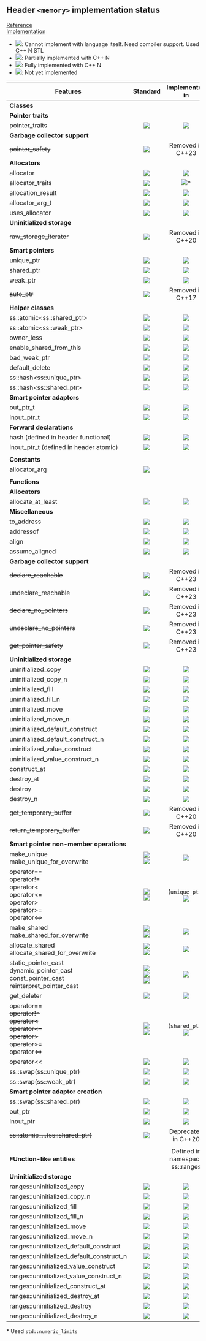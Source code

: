 ## Header `<memory>` implementation status

[Reference](https://en.cppreference.com/w/cpp/header/memory)  
[Implementation](../ss/include/ss/memory.h)

* ![](https://img.shields.io/badge/C%2B%2B-N-red): Cannot implement with language itself. Need compiler support. Used C++ N STL
* ![](https://img.shields.io/badge/C%2B%2B-N-blue): Partially implemented with C++ N
* ![](https://img.shields.io/badge/C%2B%2B-N-green): Fully implemented with C++ N
* ![][notyet]: Not yet implemented


| Features                              | Standard | Implemented in          |
|---------------------------------------|:--------:|:-----------------------:|
| **Classes**                           |          |                         |
| **Pointer traits**                    |          |                         |
|pointer_traits                         |![][cpp11]| ![][cpp11]              |
| **Garbage collector support**         |          |                         |
|~~pointer_safety~~                     |![][cpp11]| Removed in C++23        |
| **Allocators**                        |          |                         |
|allocator                              |![][legcy]| ![][cpp11]              |
|allocator_traits                       |![][cpp11]| ![][cpp11]*             |
|allocation_result                      |![][cpp23]| ![][cpp11]              |
|allocator_arg_t                        |![][cpp11]| ![][cpp11]              |
|uses_allocator                         |![][cpp11]| ![][cpp11]              |
| **Uninitialized storage**             |          |                         |
|~~raw_storage_iterator~~               |![][legcy]| Removed in C++20        |
| **Smart pointers**                    |          |                         |
|unique_ptr                             |![][cpp11]| ![][cpp11]              |
|shared_ptr                             |![][cpp11]| ![][notyet]             |
|weak_ptr                               |![][cpp11]| ![][notyet]             |
|~~auto_ptr~~                           |![][cpp11]| Removed in C++17        |
| **Helper classes**                    |          |                         |
|ss::atomic\<ss::shared_ptr>            |![][cpp20]| ![][notyet]             |
|ss::atomic\<ss::weak_ptr>              |![][cpp20]| ![][notyet]             |
|owner_less                             |![][cpp11]| ![][notyet]             |
|enable_shared_from_this                |![][cpp11]| ![][notyet]             |
|bad_weak_ptr                           |![][cpp11]| ![][notyet]             |
|default_delete                         |![][cpp11]| ![][cpp11]              |
|ss::hash\<ss::unique_ptr>              |![][cpp11]| ![][notyet]             |
|ss::hash\<ss::shared_ptr>              |![][cpp11]| ![][notyet]             |
| **Smart pointer adaptors**            |          |                         |
|out_ptr_t                              |![][cpp23]| ![][notyet]             |
|inout_ptr_t                            |![][cpp23]| ![][notyet]             |
| **Forward declarations**              |          |                         |
|hash (defined in header functional)    |![][cpp11]| ![][notyet]             |
|inout_ptr_t (defined in header atomic) |![][cpp11]| ![][notyet]             |
|                                       |          |                         |
| **Constants**                         |          |                         |
|allocator_arg                          |![][cpp11]|                         |
|                                       |          |                         |
| **Functions**                         |          |                         |
| **Allocators**                        |          |                         |
|allocate_at_least                      |![][cpp23]| ![][cpp11]              |
| **Miscellaneous**                     |          |                         |
|to_address                             |![][cpp20]| ![][notyet]             |
|addressof                              |![][cpp11]| ![][cpp11]              |
|align                                  |![][cpp11]| ![][notyet]             |
|assume_aligned                         |![][cpp20]| ![][notyet]             |
| **Garbage collector support**         |          |                         |
|~~declare_reachable~~                  |![][cpp11]| Removed in C++23        |
|~~undeclare_reachable~~                |![][cpp11]| Removed in C++23        |
|~~declare_no_pointers~~                |![][cpp11]| Removed in C++23        |
|~~undeclare_no_pointers~~              |![][cpp11]| Removed in C++23        |
|~~get_pointer_safety~~                 |![][cpp11]| Removed in C++23        |
| **Uninitialized storage**             |          |                         |
|uninitialized_copy                     |![][legcy]| ![][notyet]             |
|uninitialized_copy_n                   |![][cpp11]| ![][notyet]             |
|uninitialized_fill                     |![][legcy]| ![][notyet]             |
|uninitialized_fill_n                   |![][legcy]| ![][notyet]             |
|uninitialized_move                     |![][cpp17]| ![][notyet]             |
|uninitialized_move_n                   |![][cpp17]| ![][notyet]             |
|uninitialized_default_construct        |![][cpp17]| ![][notyet]             |
|uninitialized_default_construct_n      |![][cpp17]| ![][notyet]             |
|uninitialized_value_construct          |![][cpp17]| ![][notyet]             |
|uninitialized_value_construct_n        |![][cpp17]| ![][notyet]             |
|construct_at                           |![][cpp20]| ![][notyet]             |
|destroy_at                             |![][cpp17]| ![][notyet]             |
|destroy                                |![][cpp17]| ![][notyet]             |
|destroy_n                              |![][cpp17]| ![][notyet]             |
|~~get_temporary_buffer~~               |![][legcy]| Removed in C++20        |
|~~return_temporary_buffer~~            |![][legcy]| Removed in C++20        |
| **Smart pointer non-member operations**                                                                       |                                           |                            |
|make_unique<br/> make_unique_for_overwrite                                                                     |![][cpp14]<br/> ![][cpp20]                 | ![][cpp11]                 |
|operator==<br/> operator!=<br/> operator<<br/> operator<=<br/> operator><br/> operator>=<br/> operator<=><br/> |![][cpp11]<br/> ![][cpp20]                 | (`unique_ptr`)![][notyet]  |
|make_shared<br/> make_shared_for_overwrite                                                                     |![][cpp11]<br/> ![][cpp20]                 | ![][notyet]                |
|allocate_shared<br/> allocate_shared_for_overwrite                                                             |![][cpp11]<br/> ![][cpp20]                 | ![][notyet]                |
|static_pointer_cast<br/> dynamic_pointer_cast<br/> const_pointer_cast<br/> reinterpret_pointer_cast            |![][cpp11]<br/> ![][cpp17]<br/> ![][cpp20] | ![][notyet]                |
|get_deleter                                                                                                    |![][legcy]                                 | ![][notyet]                |
|operator==<br/> ~~operator!=~~<br/> ~~operator<~~<br/> ~~operator<=~~<br/> ~~operator>~~<br/> ~~operator>=~~<br/> operator<=><br/> |![][cpp11]<br/> ![][cpp20] | (`shared_ptr`)![][notyet]  |
|operator<<                                                                                                     |![][legcy]                                 | ![][cpp11]                 |
|ss::swap(ss::unique_ptr)                                                                                       |![][legcy]                                 | ![][notyet]                |
|ss::swap(ss::weak_ptr)                                                                                         |![][legcy]                                 | ![][notyet]                |
| **Smart pointer adaptor creation**       |          |                                 |
|ss::swap(ss::shared_ptr)                  |![][cpp11]| ![][notyet]                     |
|out_ptr                                   |![][cpp23]| ![][notyet]                     |
|inout_ptr                                 |![][cpp23]| ![][notyet]                     |
|~~ss::atomic_...(ss::shared_ptr)~~        |![][cpp11]| Deprecated in C++20             |
|                                          |          |                                 |
| **FUnction-like entities**               |          | Defined in namespace ss::ranges |
| **Uninitialized storage**                |          |                                 |
|ranges::uninitialized_copy                |![][cpp20]| ![][notyet]                     |
|ranges::uninitialized_copy_n              |![][cpp20]| ![][notyet]                     |
|ranges::uninitialized_fill                |![][cpp20]| ![][notyet]                     |
|ranges::uninitialized_fill_n              |![][cpp20]| ![][notyet]                     |
|ranges::uninitialized_move                |![][cpp20]| ![][notyet]                     |
|ranges::uninitialized_move_n              |![][cpp20]| ![][notyet]                     |
|ranges::uninitialized_default_construct   |![][cpp20]| ![][notyet]                     |
|ranges::uninitialized_default_construct_n |![][cpp20]| ![][notyet]                     |
|ranges::uninitialized_value_construct     |![][cpp20]| ![][notyet]                     |
|ranges::uninitialized_value_construct_n   |![][cpp20]| ![][notyet]                     |
|ranges::uninitialized_construct_at        |![][cpp20]| ![][notyet]                     |
|ranges::uninitialized_destroy_at          |![][cpp20]| ![][notyet]                     |
|ranges::uninitialized_destroy             |![][cpp20]| ![][notyet]                     |
|ranges::uninitialized_destroy_n           |![][cpp20]| ![][notyet]                     |

<!-- 
    C++11 : 33  | 8
    C++14 : 1   | 1
    C++17 : 9   | 0
    C++20 : 19  | 0
    C++23 : 6   | 2

    Total: 68   | 11
-->

\* Used `std::numeric_limits`

[notyet]: https://img.shields.io/badge/Not_yet-orange
[removed]: https://img.shields.io/badge/Removed-red

[cppno11]: https://img.shields.io/badge/C%2B%2B-11-red
[cppno14]: https://img.shields.io/badge/C%2B%2B-14-red
[cppno17]: https://img.shields.io/badge/C%2B%2B-17-red
[cppno20]: https://img.shields.io/badge/C%2B%2B-20-red
[cppno23]: https://img.shields.io/badge/C%2B%2B-23-red

[cpppt11]: https://img.shields.io/badge/C%2B%2B-11-blue
[cpppt14]: https://img.shields.io/badge/C%2B%2B-14-blue
[cpppt17]: https://img.shields.io/badge/C%2B%2B-17-blue
[cpppt20]: https://img.shields.io/badge/C%2B%2B-20-blue
[cpppt23]: https://img.shields.io/badge/C%2B%2B-23-blue

[legcy]: https://img.shields.io/badge/legacy-grey

[cpp11]: https://img.shields.io/badge/C%2B%2B-11-green

[cpp14]: https://img.shields.io/badge/C%2B%2B-14-green

[cpp17]: https://img.shields.io/badge/C%2B%2B-17-green

[cpp20]: https://img.shields.io/badge/C%2B%2B-20-green

[cpp23]: https://img.shields.io/badge/C%2B%2B-23-green
